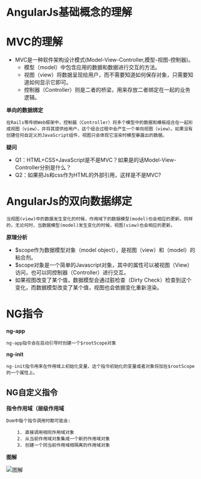 AngularJs基础概念的理解
===
# MVC的理解

* MVC是一种软件架构设计模式(Model-View-Controller,模型-视图-控制器)。
    * 模型（model）中包含应用的数据和数据进行交互的方法。
    * 视图（view）将数据呈现给用户，而不需要知道如何保存对象，只需要知道如何显示它即可。
    * 控制器（Controller）则是二者的桥梁，用来存放二者绑定在一起的业务逻辑。
    
    
**单向的数据绑定**

    在Rails等传统Web框架中，控制器（Controller）将多个模型中的数据和模板组合在一起形成视图（view），并将其提供给用户，这个组合过程中会产生一个单向视图（view）。如果没有创建任何自定义的JavaScript组件，视图只会体现它渲染时模型暴露出的数据。

**疑问**
* Q1：HTML+CSS+JavaScript是不是MVC？如果是的话Model-View-Controller分别是什么？ 
* Q2：如果把Js和css作为HTML的外部引用，这样是不是MVC?   

# AngularJs的双向数据绑定

    当视图(view)中的数据发生变化的时候，作用域下的数据模型(model)也会相应的更新。同样的，无论何时，当数据模型(model)发生变化的时候，视图(view)也会相应的更新。
    


**原理分析**

- $scope作为数据模型对象（model object），是视图（view）和（model）的粘合剂。
- $scope对象是一个简单的Javascript对象，其中的属性可以被视图（View）访问，也可以同控制器（Controller）进行交互。
- 如果视图改变了某个值，数据模型会通过脏检查（Dirty Check）检查到这个变化，而数据模型改变了某个值，视图也会依据变化重新渲染。


# NG指令

**ng-app**

    ng-app指令会在启动引导时创建一个$rootScope对象
    
**ng-init**
    
    ng-init指令用来在作用域上初始化变量，这个指令初始化的变量或者对象将加在$rootScope的一个属性上。


## NG自定义指令    

**指令作用域（层级作用域**

    Dom中每个指令调用时都可能会:

        1. 直接调用相同作用域对象
        2. 从当前作用域对象集成一个新的作用域对象
        3. 创建一个同当前作用域相隔离的作用域对象

**图解**

![图解](http://www.hubwiz.com/course/54f3ba65e564e50cfccbad4b/img/0006.png)

